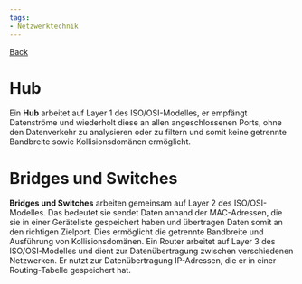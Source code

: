 ```yaml
---
tags:
- Netzwerktechnik
---
```

[Back](Uebersicht%20der%20Netzwerktechnik%20Themen.md)
# Hub
Ein **Hub** arbeitet auf Layer 1 des ISO/OSI-Modelles, er empfängt Datenströme und wiederholt diese an allen angeschlossenen Ports, ohne den Datenverkehr zu analysieren oder zu filtern und somit keine getrennte Bandbreite sowie Kollisionsdomänen ermöglicht. 

# Bridges und Switches
**Bridges und Switches** arbeiten gemeinsam auf Layer 2 des ISO/OSI-Modelles. Das bedeutet sie sendet Daten anhand der MAC-Adressen, die sie in einer Geräteliste gespeichert haben und übertragen Daten somit an den richtigen Zielport. Dies ermöglicht die getrennte Bandbreite und Ausführung von Kollisionsdomänen. Ein Router arbeitet auf Layer 3 des ISO/OSI-Modelles und dient zur Datenübertragung zwischen verschiedenen Netzwerken. Er nutzt zur Datenübertragung IP-Adressen, die er in einer Routing-Tabelle gespeichert hat.